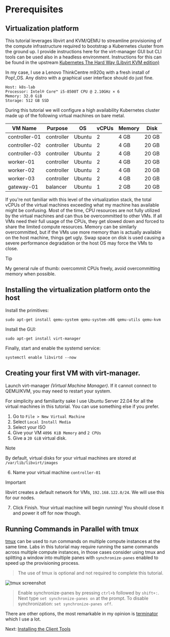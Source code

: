 # Prerequisites

## Virtualization platform
This tutorial leverages libvirt and KVM/QEMU to streamline provisioning of the compute infrastructure required to bootstrap a Kubernetes cluster from the ground up. I provide instructions here for the virt-manager GUI but CLI tools can be used also in a headless environment. Instructions for this can be found in the upstream [Kubernetes The Hard Way (Libvirt KVM edition)](https://github.com/alosadagrande/kubernetes-the-hard-way-libvirt-kvm)

In my case, I use a Lenovo ThinkCentre m920q with a fresh install of Pop!_OS. Any distro with a graphical user interface should do just fine.

```
Host: k8s-lab
Processor: Intel® Core™ i5-8500T CPU @ 2.10GHz × 6 
Memory: 32.0 GiB
Storage: 512 GB SSD	
```

During this tutorial we will configure a high availability Kubernetes cluster made  up of the following virtual machines on bare metal.

|  VM Name      | Purpose    |   OS     | vCPUs | Memory | Disk  |
| ------------- | ---------- | ---------|-------|--------|-------|
| controller-01 | controller | Ubuntu   |   2   |  4 GB  | 20 GB |
| controller-02 | controller | Ubuntu   |   2   |  4 GB  | 20 GB |
| controller-03 | controller | Ubuntu   |   2   |  4 GB  | 20 GB |
| worker-01     | controller | Ubuntu   |   2   |  4 GB  | 20 GB |
| worker-02     | controller | Ubuntu   |   2   |  4 GB  | 20 GB |
| worker-03     | controller | Ubuntu   |   2   |  4 GB  | 20 GB |
| gateway-01    | balancer   | Ubuntu   |   1   |  2 GB  | 20 GB |

If you're not familiar with this level of the virtualization stack, the total vCPUs of the virtual machines exceeding what my machine has available might be confusing. Most of the time, CPU resources are not fully utilized by the virtual machines and can thus be overcommitted to other VMs. If all VMs need their full usage of the CPUs, they get slowed down and forced to share the limited compute resources. Memory can be similarly overcommitted, but if the VMs use more memory than is actually available on the host machine, things get ugly. Swap space on disk is used causing a severe performance degradation or the host OS may force the VMs to close. 
> [!TIP]
> My general rule of thumb: overcommit CPUs freely, avoid overcommitting memory when possible.

## Installing the virtualization platform onto the host

Install the primitives:
```
sudo apt-get install qemu-system qemu-system-x86 qemu-utils qemu-kvm
```
Install the GUI:
```
sudo apt-get install virt-manager
```
Finally, start and enable the systemd service:
```
systemctl enable libvirtd --now
```
## Creating your first VM with virt-manager.
Launch virt-manager _(Virtual Machine Manager)_. If it cannot connect to QEMU/KVM, you may need to restart your system.

For simplicity and familiarity sake I use Ubuntu Server 22.04 for all the virtual machines in this tutorial. You can use something else if you prefer.

1. Go to `File > New Virtual Machine`
2. Select `Local Install Media`
3. Select your ISO
4. Give your VM `4096 KiB Memory` and `2 CPUs`
5. Give a `20 GiB` virtual disk.
> [!NOTE]
> By default, virtual disks for your virtual machines are stored at `/var/lib/libvirt/images`
6. Name your virtual machine `controller-01`
> [!IMPORTANT]
> libvirt creates a default network for VMs, `192.168.122.0/24`. We will use this for our nodes.
7. Click Finish. Your virtual machine will begin running! You should close it and power it off for now though.

## Running Commands in Parallel with tmux

[tmux](https://github.com/tmux/tmux/wiki) can be used to run commands on multiple compute instances at the same time. Labs in this tutorial may require running the same commands across multiple compute instances, in those cases consider using tmux and splitting a window into multiple panes with `synchronize-panes` enabled to speed up the provisioning process.

> The use of tmux is optional and not required to complete this tutorial.

![tmux screenshot](images/tmux-screenshot.png)

> Enable synchronize-panes by pressing `ctrl+b` followed by `shift+:`. Next type `set synchronize-panes on` at the prompt. To disable synchronization: `set synchronize-panes off`.

There are other options, the most remarkable in my opinion is [terminator](https://terminator-gtk3.readthedocs.io/en/latest/) which I use a lot.

Next: [Installing the Client Tools](02-client-tools.md)
